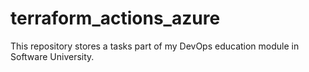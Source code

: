 ﻿# terraform_actions_azure
This repository stores a tasks part of my DevOps education module in Software University.
